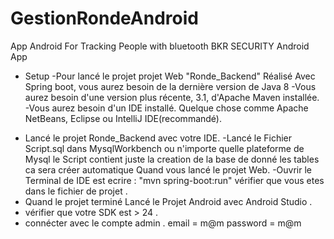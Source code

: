 # GestionRondeAndroid
App Android For Tracking People with bluetooth
BKR SECURITY Android App
* Setup 
-Pour lancé le projet projet Web "Ronde_Backend" Réalisé Avec Spring boot, vous aurez besoin de la dernière version de Java 8 
-Vous aurez besoin d'une version plus récente, 3.1, d'Apache Maven installée.
-Vous aurez besoin d'un IDE installé. Quelque chose comme Apache NetBeans, Eclipse ou IntelliJ IDE(recommandé).
- Lancé le projet Ronde_Backend avec votre IDE.
-Lancé le Fichier Script.sql dans MysqlWorkbench ou n'importe quelle plateforme de Mysql le Script contient juste la creation de la base de donné les tables ca sera créer automatique Quand vous lancé le projet Web.
-Ouvrir le Terminal de IDE est ecrire : "mvn spring-boot:run"
vérifier que vous etes dans le fichier de projet .
- Quand le projet terminé Lancé le Projet Android avec Android Studio .
- vérifier que votre SDK est > 24 .
- connécter avec le compte admin .
email = m@m
password = m@m
